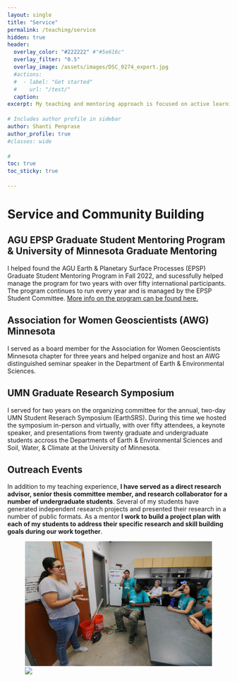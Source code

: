 ```yaml
---
layout: single
title: "Service"
permalink: /teaching/service
hidden: true
header:
  overlay_color: "#222222" #"#5e616c"
  overlay_filter: "0.5"
  overlay_image: /assets/images/DSC_0274_export.jpg
  #actions:
  #  - label: "Get started"
  #    url: "/test/"
  caption:
excerpt: My teaching and mentoring approach is focused on active learning, building an inclusive classroom environment, and a student-driven focus to assess learning outcomes. I strive to position myself as a resource for students, where I serve as an instructor and collaborator for each student to achieve learning goals.

# Includes author profile in sidebar
author: Shanti Penprase
author_profile: true
#classes: wide

#  
toc: true
toc_sticky: true  
      
---
```

# Service and Community Building
## AGU EPSP Graduate Student Mentoring Program & University of Minnesota Graduate Mentoring
I helped found the AGU Earth & Planetary Surface Processes (EPSP) Graduate Student Mentoring Program in Fall 2022, and sucessfully helped manage the program for two years with over fifty international participants. The program continues to run every year and is managed by the EPSP Student Committee. [More info on the program can be found here.](https://connect.agu.org/epsp/discussion/mentoring-program)

## Association for Women Geoscientists (AWG) Minnesota
I served as a board member for the Association for Women Geoscientists Minnesota chapter for three years and helped organize and host an AWG distinguished seminar speaker in the Department of Earth & Environmental Sciences.

## UMN Graduate Research Symposium
I served for two years on the organizing committee for the annual, two-day UMN Student Reserach Symposium (EarthSRS). During this time we hosted the symposium in-person and virtually, with over fifty attendees, a keynote speaker, and presentations from twenty graduate and undergraduate students accross the Departments of Earth & Environmental Sciences and Soil, Water, & Climate at the University of Minnesota. 
## Outreach Events
In addition to my teaching experience, **I have served as a direct research advisor, senior thesis committee member, and research collaborator for a number of undergraduate students**. Several of my students have generated independent research projects and presented their research in a number of public formats. As a mentor **I work to build a project plan with each of my students to address their specific research and skill building goals during our work together**.

<figure class="half">
	<img src="/assets/images/41497225570_57f25c955b_o.jpg">
	<img src="/assets/images/banners/IMG_8356.JPG">
	<figcaption></figcaption>
</figure>

